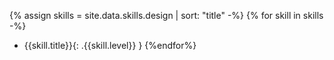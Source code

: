 {% assign skills = site.data.skills.design | sort: "title" -%}
{% for skill in skills -%}
- {{skill.title}}{: .{{skill.level}} }
{%endfor%}